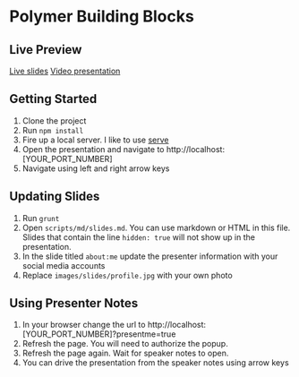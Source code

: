 # Polymer Building Blocks

## Live Preview

[Live slides](http://robdodson.me/polymer-building-blocks)
[Video presentation](https://www.youtube.com/watch?v=3pYGVB2lG9w)

## Getting Started

1. Clone the project
2. Run `npm install`
3. Fire up a local server. I like to use [serve](https://github.com/visionmedia/serve)
4. Open the presentation and navigate to http://localhost:[YOUR_PORT_NUMBER]
5. Navigate using left and right arrow keys

## Updating Slides

1. Run `grunt`
2. Open `scripts/md/slides.md`. You can use markdown or HTML in this file. Slides that contain the line `hidden: true` will not show up in the presentation.
3. In the slide titled `about:me` update the presenter information with your social media accounts
4. Replace `images/slides/profile.jpg` with your own photo

## Using Presenter Notes

1. In your browser change the url to http://localhost:[YOUR_PORT_NUMBER]?presentme=true
2. Refresh the page. You will need to authorize the popup.
3. Refresh the page again. Wait for speaker notes to open.
4. You can drive the presentation from the speaker notes using arrow keys

